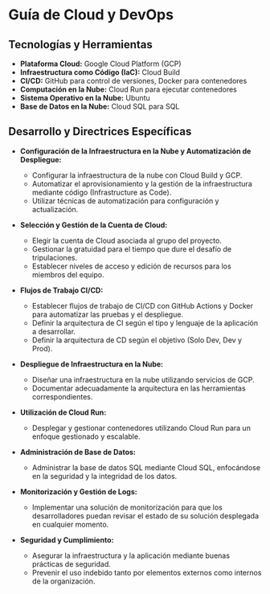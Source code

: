 # Guía de Cloud y DevOps

## Tecnologías y Herramientas
- **Plataforma Cloud:** Google Cloud Platform (GCP)
- **Infraestructura como Código (IaC):** Cloud Build
- **CI/CD:** GitHub para control de versiones, Docker para contenedores
- **Computación en la Nube:** Cloud Run para ejecutar contenedores
- **Sistema Operativo en la Nube:** Ubuntu
- **Base de Datos en la Nube:** Cloud SQL para SQL

## Desarrollo y Directrices Específicas
- **Configuración de la Infraestructura en la Nube y Automatización de Despliegue:**
  - Configurar la infraestructura de la nube con Cloud Build y GCP.
  - Automatizar el aprovisionamiento y la gestión de la infraestructura mediante código (Infrastructure as Code).
  - Utilizar técnicas de automatización para configuración y actualización.

- **Selección y Gestión de la Cuenta de Cloud:**
  - Elegir la cuenta de Cloud asociada al grupo del proyecto.
  - Gestionar la gratuidad para el tiempo que dure el desafío de tripulaciones.
  - Establecer niveles de acceso y edición de recursos para los miembros del equipo.

- **Flujos de Trabajo CI/CD:**
  - Establecer flujos de trabajo de CI/CD con GitHub Actions y Docker para automatizar las pruebas y el despliegue.
  - Definir la arquitectura de CI según el tipo y lenguaje de la aplicación a desarrollar.
  - Definir la arquitectura de CD según el objetivo (Solo Dev, Dev y Prod).

- **Despliegue de Infraestructura en la Nube:**
  - Diseñar una infraestructura en la nube utilizando servicios de GCP.
  - Documentar adecuadamente la arquitectura en las herramientas correspondientes.

- **Utilización de Cloud Run:**
  - Desplegar y gestionar contenedores utilizando Cloud Run para un enfoque gestionado y escalable.

- **Administración de Base de Datos:**
  - Administrar la base de datos SQL mediante Cloud SQL, enfocándose en la seguridad y la integridad de los datos.

- **Monitorización y Gestión de Logs:**
  - Implementar una solución de monitorización para que los desarrolladores puedan revisar el estado de su solución desplegada en cualquier momento.

- **Seguridad y Cumplimiento:**
  - Asegurar la infraestructura y la aplicación mediante buenas prácticas de seguridad.
  - Prevenir el uso indebido tanto por elementos externos como internos de la organización.